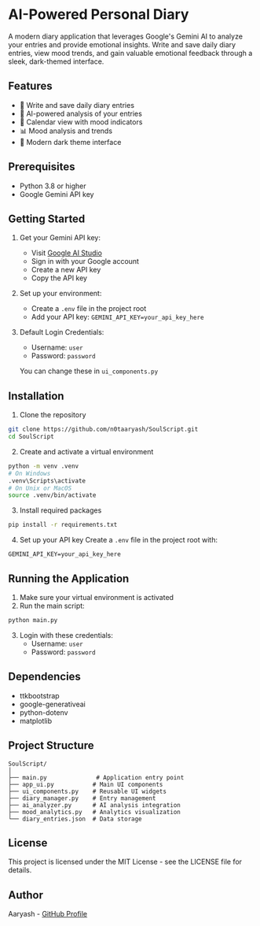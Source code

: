 # AI-Powered Personal Diary

A modern diary application that leverages Google's Gemini AI to analyze your entries and provide emotional insights. Write and save daily diary entries, view mood trends, and gain valuable emotional feedback through a sleek, dark-themed interface.

## Features

- 📝 Write and save daily diary entries
- 🤖 AI-powered analysis of your entries
- 📅 Calendar view with mood indicators
- 📊 Mood analysis and trends
- 🎨 Modern dark theme interface

## Prerequisites

- Python 3.8 or higher
- Google Gemini API key

## Getting Started

1. Get your Gemini API key:
   - Visit [Google AI Studio](https://makersuite.google.com/app/apikey)
   - Sign in with your Google account
   - Create a new API key
   - Copy the API key

2. Set up your environment:
   - Create a `.env` file in the project root
   - Add your API key: `GEMINI_API_KEY=your_api_key_here`

3. Default Login Credentials:
   - Username: `user`
   - Password: `password`
   
   You can change these in `ui_components.py`

## Installation

1. Clone the repository
```bash
git clone https://github.com/n0taaryash/SoulScript.git
cd SoulScript
```

2. Create and activate a virtual environment
```bash
python -m venv .venv
# On Windows
.venv\Scripts\activate
# On Unix or MacOS
source .venv/bin/activate
```

3. Install required packages
```bash
pip install -r requirements.txt
```

4. Set up your API key
Create a `.env` file in the project root with:
```
GEMINI_API_KEY=your_api_key_here
```

## Running the Application

1. Make sure your virtual environment is activated
2. Run the main script:
```bash
python main.py
```

3. Login with these credentials:
   - Username: `user`
   - Password: `password`

## Dependencies

- ttkbootstrap
- google-generativeai
- python-dotenv
- matplotlib

## Project Structure

```
SoulScript/
│
├── main.py              # Application entry point
├── app_ui.py           # Main UI components
├── ui_components.py    # Reusable UI widgets
├── diary_manager.py    # Entry management
├── ai_analyzer.py      # AI analysis integration
├── mood_analytics.py   # Analytics visualization
└── diary_entries.json  # Data storage
```

## License

This project is licensed under the MIT License - see the LICENSE file for details.

## Author

Aaryash - [GitHub Profile](https://github.com/n0taaryash)
